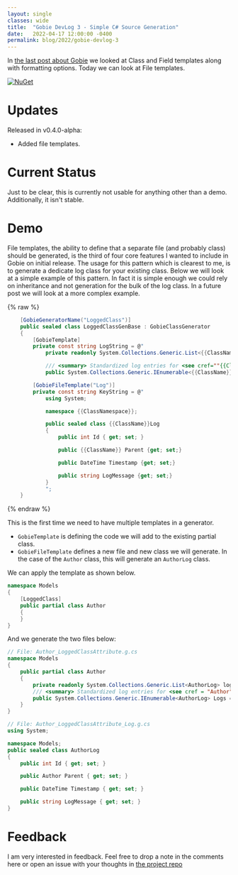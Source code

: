 ```yaml
---
layout: single
classes: wide
title:  "Gobie DevLog 3 - Simple C# Source Generation"
date:   2022-04-17 12:00:00 -0400
permalink: blog/2022/gobie-devlog-3
---
```


In [the last post about Gobie](/blog/2021/gobie-devlog-2) we looked at Class and Field templates along with formatting options. Today we can look at File templates.

[![NuGet](https://shields.io/nuget/v/Gobie.svg)](https://www.nuget.org/packages/Gobie/)

# Updates

Released in v0.4.0-alpha:
* Added file templates.

# Current Status

Just to be clear, this is currently not usable for anything other than a demo. Additionally, it isn't stable.

# Demo

File templates, the ability to define that a separate file (and probably class) should be generated, is the third of four core features I wanted to include in Gobie on initial release. The usage for this pattern which is clearest to me, is to generate a dedicate log class for your existing class. Below we will look at a simple example of this pattern. In fact it is simple enough we could rely on inheritance and not generation for the bulk of the log class. In a future post we will look at a more complex example.

{% raw %}
``` csharp
    [GobieGeneratorName("LoggedClass")]
    public sealed class LoggedClassGenBase : GobieClassGenerator
    {
        [GobieTemplate]
        private const string LogString = @"
            private readonly System.Collections.Generic.List<{{ClassName}}Log> logs = new();

            /// <summary> Standardized log entries for <see cref=""{{ClassName}}"">. </summary>
            public System.Collections.Generic.IEnumerable<{{ClassName}}Log> Logs => logs.AsReadOnly();";

        [GobieFileTemplate("Log")]
        private const string KeyString = @"
            using System;

            namespace {{ClassNamespace}};

            public sealed class {{ClassName}}Log
            {
                public int Id { get; set; }

                public {{ClassName}} Parent {get; set;}

                public DateTime Timestamp {get; set;}

                public string LogMessage {get; set;}
            }
            ";
    }
```
{% endraw %}

This is the first time we need to have multiple templates in a generator. 
* `GobieTemplate` is defining the code we will add to the existing partial class.
* `GobieFileTemplate` defines a new file and new class we will generate. In the case of the `Author` class, this will generate an `AuthorLog` class.

We can apply the template as shown below.

``` csharp
namespace Models
{
    [LoggedClass]
    public partial class Author
    {
    }
}
```

And we generate the two files below:

``` csharp
// File: Author_LoggedClassAttribute.g.cs
namespace Models
{
    public partial class Author
    {
        private readonly System.Collections.Generic.List<AuthorLog> logs = new();
        /// <summary> Standardized log entries for <see cref = "Author">. </summary>
        public System.Collections.Generic.IEnumerable<AuthorLog> Logs => logs.AsReadOnly();
    }
}
```

``` csharp
// File: Author_LoggedClassAttribute_Log.g.cs
using System;

namespace Models;
public sealed class AuthorLog
{
    public int Id { get; set; }

    public Author Parent { get; set; }

    public DateTime Timestamp { get; set; }

    public string LogMessage { get; set; }
}
```      

# Feedback

I am very interested in feedback. Feel free to drop a note in the comments here or open an issue with your thoughts in [the project repo](https://github.com/GobieGenerator/Gobie)
